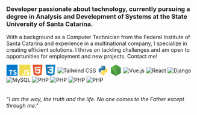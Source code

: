 
<h3>Developer passionate about technology, currently pursuing a degree in Analysis and Development of Systems at the State University of Santa Catarina.</h3>

With a background as a Computer Technician from the Federal Institute of Santa Catarina and experience in a multinational company, I specialize in creating efficient solutions. I thrive on tackling challenges and am open to opportunities for employment and new projects. Contact me!

<div style="display: inline_block">
  <img align="center" alt="Rafa-Js" height="30" width="30" src="https://raw.githubusercontent.com/devicons/devicon/master/icons/typescript/typescript-plain.svg">
  <img align="center" alt="Rafa-Js" height="30" width="30" src="https://raw.githubusercontent.com/devicons/devicon/master/icons/javascript/javascript-plain.svg">
  <img align="center" alt="bru-HTML" height="30" width="30" src="https://raw.githubusercontent.com/devicons/devicon/master/icons/html5/html5-original.svg">
  <img align="center" alt="bru-CSS" height="30" width="30" src="https://raw.githubusercontent.com/devicons/devicon/master/icons/css3/css3-original.svg">
  <img align="center" alt="Tailwind CSS" height="30" width="30" src="https://cdn.jsdelivr.net/gh/devicons/devicon@latest/icons/tailwindcss/tailwindcss-original.svg">
  <img align="center" alt="bru-Python" height="30" width="30" src="https://raw.githubusercontent.com/devicons/devicon/master/icons/python/python-original.svg">
  <img align="center" alt="node" height="30" width="30" src="https://raw.githubusercontent.com/devicons/devicon/master/icons/nodejs/nodejs-original.svg">
  <img align="center" alt="Vue.js" height="30" width="40" src="https://icongr.am/devicon/vuejs-original.svg?size=128&color=currentColor" />
  <img align="center" alt="React" height="30" width="40" src="https://icongr.am/devicon/react-original.svg?size=128&color=currentColor" />
  <img align="center" alt="Django" height="30" width="40" src="https://icongr.am/devicon/django-original.svg?size=128&color=currentColor" />
  <img align="center" alt="MySQL" height="30" width="40" src="https://icongr.am/devicon/mysql-original.svg?size=128&color=currentColor" />
  <img align="center" alt="PHP" height="30" width="40" src="https://icongr.am/devicon/oracle-original.svg?size=128&color=currentColor" />
  <img align="center" alt="PHP" height="30" width="40" src="https://icongr.am/devicon/postgresql-original.svg?size=128&color=currentColor" />
  <img align="center" alt="PHP" height="30" width="40" src="https://icongr.am/devicon/php-original.svg?size=128&color=currentColor" />
  <img align="center" alt="PHP" height="30" width="40" src="https://icongr.am/devicon/c-original.svg?size=128&color=currentColor" />
</div>

<br />
<br />
<i>"I am the way, the truth and the life. No one comes to the Father except through me."</i>
